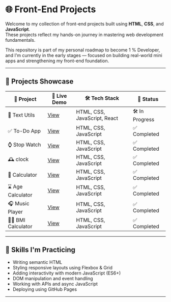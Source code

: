 # 🌐 Front-End Projects

Welcome to my collection of front-end projects built using **HTML**, **CSS**, and **JavaScript**.  
These projects reflect my hands-on journey in mastering web development fundamentals.

This repository is part of my personal roadmap to become 1 % Developer, and I'm currently in the early stages — focused on building real-world mini apps and strengthening my front-end foundation.

---

## 🚀 Projects Showcase

| 📁 Project | 🔗 Live Demo | 🛠️ Tech Stack | 📌 Status |
|------------|---------------|----------------|------------|
| 📄 Text Utils | [View](https://yourusername.github.io/front-end-projects/projects/text-utils/) | HTML, CSS, JavaScript, React | 🛠️ In Progress |
| ✅ To-Do App | [View](https://YuvrajTayal1202.github.io/front-end-projects/projects/To-Do-list/) | HTML, CSS, JavaScript | ✅ Completed |
| ⌚ Stop Watch | [View](https://yourusername.github.io/front-end-projects/projects/Stop-Watch/) | HTML, CSS, JavaScript | ✅ Completed |
| 🕰️ clock | [View](https://yourusername.github.io/front-end-projects/projects/Clock/) | HTML, CSS, JavaScript | ✅ Completed |
| 📱 Calculator | [View](https://yourusername.github.io/front-end-projects/projects/calculator/) | HTML, CSS, JavaScript | ✅ Completed |
| ⌛ Age Calculator | [View](https://yourusername.github.io/front-end-projects/projects/age_cal/) | HTML, CSS, JavaScript | ✅ Completed |
| 🎧 Music Player | [View](https://yourusername.github.io/front-end-projects/projects/Music-Player/) | HTML, CSS, JavaScript | ✅ Completed |
| 🧑‍⚕️ BMI Calculator | [View](https://yourusername.github.io/front-end-projects/projects/BMI-Calculator/) | HTML, CSS, JavaScript | ✅ Completed |

---

## 🧠 Skills I'm Practicing

- Writing semantic HTML
- Styling responsive layouts using Flexbox & Grid
- Adding interactivity with modern JavaScript (ES6+)
- DOM manipulation and event handling
- Working with APIs and async JavaScript
- Deploying using GitHub Pages

---


